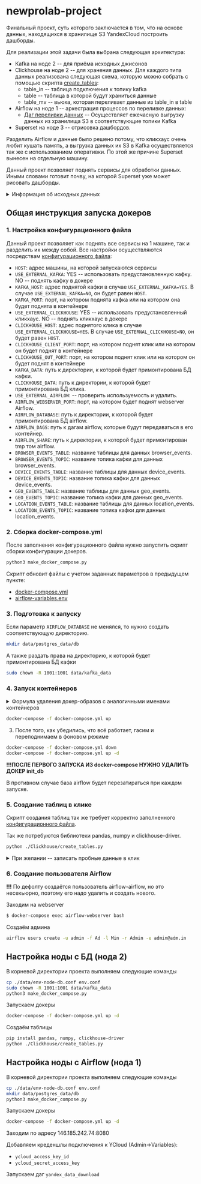 # newprolab-project

Финальный проект, суть которого заключается в том, что на основе данных, 
находящихся в хранилище S3 YandexCloud построить дашборды.

Для реализации этой задачи была выбрана следующая архитектура:

* Kafka на ноде 2 -- для приёма исходных джисонов
* Clickhouse на ноде 2 -- для хранения данных. Для каждого типа 
  данных реализована следующая схема, которую можно собрать с помощью 
  скрипта [create_tables](./Clickhouse/create_tables.py):
  * table_in -- таблица подключения к топику kafka
  * table -- таблица в которой будут храниться данные
  * table_mv -- вьюха, которая переливает данные из table_in в table
* Airflow на ноде 1 -- аркестрация процессов по переливке данных:
  * [Даг переливки данных](./Airflow/dags/download_sorce_data.py) -- 
  Осуществляет ежечасную выгрузку данных из хранилища S3 в соответствующие 
    топики Kafka
* Superset на ноде 3 -- отрисовка дашбордов.
    
Разделить Airflow и данные было решено потому, что кликхаус очень любит кушать 
память, а выгрузка данных их S3 в Kafka осуществляется так же с использованием 
оперативки. По этой же причине Superset вынесен на отдельную машину.

Данный проект позволяет поднять сервисы для обработки данных. 
Иными словами готовит почву, на которой Superset уже может рисовать дашборды.

<details>
<summary>Информация об исходных данных</summary>
В проекте содержится [маленький срез данных](./data/sample) для ознакомления:

* [browser_events.jsonl](./data/sample/browser_events.jsonl) &mdash; данные с информацией о просмотрах браузера
* [device_events.jsonl](./data/sample/device_events.jsonl) &mdash; данные об устройствах, с которых пользователи пользовались
  сайтом
* [geo_events.jsonl](./data/sample/geo_events.jsonl) &mdash; данные о локации пользователя
* [location_events.jsonl](./data/sample/location_events.jsonl) &mdash; вопреки названию, это данные не о локации
  пользователя, а непосредственно о положении пользователя на сайте и информации о том, откуда пользователь попал на
  страницу
  
### Браузер и идентификаторы события

Здесь приходит timestamp (UTC), тип события, и два уникальных поля `event_id` и `click_id`, которые используются для
склеивания с другими данными. Пример записи:

```json
{
  "event_id": "8cca1c7d-b0cc-4738-be92-c644101e3fff",
  "event_timestamp": "2022-11-28 20:51:05.627882",
  "event_type": "pageview",
  "click_id": "811320f1-3bc2-42b9-a841-5a1e5a812f2d",
  "browser_name": "Chrome",
  "browser_user_agent": "Mozilla/5.0 (Linux; Android 2.3.5) AppleWebKit/531.2 (KHTML, like Gecko) Chrome/32.0.833.0 Safari/531.2",
  "browser_language": "sat_IN"
}
```

### Информация об устройстве

Отсюда можно собрать данные об операционной системе и типе устройства. Склеить их с остальными данными можно по
полю `click_id`. Также в этих данных есть информация о пользователе. Пример записи (судя по операционной системе перед
нами путешественник из прошлого):

```json
{
  "click_id": "811320f1-3bc2-42b9-a841-5a1e5a812f2d",
  "os": "iPad; CPU iPad OS 4_2_1 like Mac OS X",
  "os_name": "iOS",
  "os_timezone": "Europe/Berlin",
  "device_type": "Mobile",
  "device_is_mobile": true,
  "user_custom_id": "aperry@yahoo.com",
  "user_domain_id": "1ab06c9f-0e2e-4f46-9b6c-91a0e9a86a4d"
}
```

### Данные о геопозиции

Вам известно, что тут вам в базовом наборе дали только неточные данные, которые уже все события привязывают к
определённому городу. Склеивать с остальными наборами данных нужно по полю `click_id`. Пример записи:

```json
{
  "click_id": "811320f1-3bc2-42b9-a841-5a1e5a812f2d",
  "geo_latitude": "50.82709",
  "geo_longitude": "6.9747",
  "geo_country": "DE",
  "geo_timezone": "Europe/Berlin",
  "geo_region_name": "Wesseling",
  "ip_address": "206.227.30.186"
}
```

### Информация о нахождении на сайте и откуда пользователь пришёл

В примере, который вам дали, явно фейковые данные, которые не соответствуют настоящему сайту, но поставщик данных
уверяет, что схема данных в реальной системе такая же. Склеивать с остальными данными можно по полю `event_id`. Помимо
непосредственно событий непосредственно посещения сайта, тут также маркетинговые метки. Пример записи:

```json
{
  "event_id": "8cca1c7d-b0cc-4738-be92-c644101e3fff",
  "page_url": "http://www.dummywebsite.com/home",
  "page_url_path": "/home",
  "referer_url": "www.facebook.com",
  "referer_medium": "internal",
  "utm_medium": "organic",
  "utm_source": "facebook",
  "utm_content": "ad_4",
  "utm_campaign": "campaign_2"
}
```
</details>

## Общая инструкция запуска докеров

### 1. Настройка конфигурационного файла

Данный проект позволяет как поднять все сервисы на 1 машине, 
так и разделить их между собой.
Все настройки осуществляются посредствам 
[конфигурационного файла](./env.conf):
* `HOST`: 
  адрес машины, на которой запускаются сервисы
* `USE_EXTERNAL_KAFKA`: 
  YES -- использовать предустановленную кафку. 
  NO -- поднять кафку в докере
* `KAFKA_HOST`: адрес поднятой кафки в случае `USE_EXTERNAL_KAFKA=YES`.
  В случае `USE_EXTERNAL_KAFKA=NO`, он будет равен `HOST`.
* `KAFKA_PORT`: порт, на котором поднята кафка 
  или на котором она будет поднята в контейнере
* `USE_EXTERNAL_CLICKHOUSE`: 
  YES -- использовать предустановленный кликхаус. 
  NO -- поднять кликхаус в докере
* `CLICKHOUSE_HOST`: адрес поднятого клика в случае 
  `USE_EXTERNAL_CLICKHOUSE=YES`.
  В случае `USE_EXTERNAL_CLICKHOUSE=NO`, он будет равен `HOST`.
* `CLICKHOUSE_CLIENT_PORT`: порт, на котором поднят клик 
  или на котором он будет поднят в контейнере
* `CLICKHOUSE_OUT_PORT`: порт, на котором поднят клик 
  или на котором он будет поднят в контейнере
* `KAFKA_DATA`: путь к директории, к которой будет примонтирована БД кафки.
* `CLICKHOUSE_DATA`: путь к директории, к которой будет примонтирована БД клика.
* `USE_EXTERNAL_AIRFLOW`: -- проверить используемость и удалить.
* `AIRFLOW_WEBSERVER_PORT`: порт, на котором будет поднят webserver Airflow.
* `AIRFLOW_DATABASE`: путь к директории, к которой будет примонтирована БД airflow.
* `AIRFLOW_DAGS`: путь к дагам airflow, которые будут передаваться в его контейнер.
* `AIRFLOW_SHARE`: путь к директории, к которой будет примонтирован tmp том airflow.
* `BROWSER_EVENTS_TABLE`: название таблицы для данных browser_events.
* `BROWSER_EVENTS_TOPIC`: название топика кафки для данных browser_events.
* `DEVICE_EVENTS_TABLE`: название таблицы для данных device_events.
* `DEVICE_EVENTS_TOPIC`: название топика кафки для данных device_events.
* `GEO_EVENTS_TABLE`: название таблицы для данных geo_events.
* `GEO_EVENTS_TOPIC`: название топика кафки для данных geo_events.
* `LOCATION_EVENTS_TABLE`: название таблицы для данных location_events.
* `LOCATION_EVENTS_TOPIC`: название топика кафки для данных location_events.

### 2. Сборка docker-compose.yml

После заполнения конфигурационного файла нужно запустить скрипт сборки конфигурации докеров.

```bash
python3 make_docker_compose.py
```

Скрипт обновит файлы с учетом заданных параметров в предыдущем пункте:
* [docker-compose.yml](./docker-compose.yml)
* [airflow-variables.env](./Airflow/airflow-variables.env)


### 3. Подготовка к запуску

Если параметр `AIRFLOW_DATABASE` не менялся, то нужно создать соответствующую директорию.

```bash
mkdir data/postgres_data/db
```

А также раздать права на директорию, к которой будет примонтирована БД кафки

```bash
sudo chown -R 1001:1001 data/kafka_data
```

### 4. Запуск контейнеров

<details>
<summary>Формула удаления докер-образов с аналогичными именами контейнеров</summary>

Перед запуском убедитесь, что вы удаляете именно нужные контейнеры

```bash
docker container remove airflow-scheduler
docker container remove airflow-webserver
docker container remove airflow-initdb
docker container remove clickhouse-server
docker container remove postgres
docker container remove kafka
docker volume rm newprolab-project_kafka_data
docker volume rm newprolab-project_clickhouse_db
docker volume rm newprolab-project_airflow_postgres_db
docker volume rm newprolab-project_airflow_dags
```
</details>

```bash
docker-compose -f docker-compose.yml up
```

3. После того, как убедились, что всё работает, гасим и переподнимаем в фоновом режиме

```bash
docker-compose -f docker-compose.yml down
docker-compose -f docker-compose.yml up -d
```

**!!!ПОСЛЕ ПЕРВОГО ЗАПУСКА ИЗ docker-compose НУЖНО УДАЛИТЬ ДОКЕР init_db**

В противном случае база airflow будет перезатираться при каждом запуске.

### 5. Создание таблиц в клике

Скрипт создания таблиц так же требует корректно заполненного [конфигурационного файла](./env.conf).

Так же потребуются библиотеки pandas, numpy и clickhouse-driver.

```bash
python ./Clickhouse/create_tables.py
```

<details>
<summary>При желании -- записать пробные данные в клик</summary>

```bash
cat ./data/sample/browser_events.jsonl | clickhouse-client --port 19000 --multiline --query="INSERT into browser_events format JSONEachRow"
cat ./data/sample/device_events.jsonl | clickhouse-client --port 19000 --multiline --query="INSERT into device_events format JSONEachRow"
cat ./data/sample/geo_events.jsonl | clickhouse-client --port 19000 --multiline --query="INSERT into geo_events format JSONEachRow"
cat ./data/sample/location_events.jsonl | clickhouse-client --port 19000 --multiline --query="INSERT into location_events format JSONEachRow"
```
</details>


### 6. Создание пользователя Airflow

**!!!** По дефолту создаётся пользователь airflow-airflow, но это несекьюрно, поэтому его надо удалить и создать нового.

Заходим на webserver
```bash
$ docker-compose exec airflow-webserver bash
```
Создаём админа
```bash
airflow users create -u admin -f Ad -l Min -r Admin -e admin@adm.in
```

## Настройка ноды с БД (нода 2)

В корневой директории проекта выполняем следующие команды

```bash
cp ./data/env-node-db.conf env.conf
sudo chown -R 1001:1001 data/kafka_data
python3 make_docker_compose.py
```

Запускаем докеры

```bash
docker-compose -f docker-compose.yml up -d
```

Создаём таблицы
```bash
pip install pandas, numpy, clickhouse-driver
python ./Clickhouse/create_tables.py
```

## Настройка ноды с Airflow (нода 1)

В корневой директории проекта выполняем следующие команды

```bash
cp ./data/env-node-db.conf env.conf
mkdir data/postgres_data/db
python3 make_docker_compose.py
```

Запускаем докеры

```bash
docker-compose -f docker-compose.yml up -d
```

Заходим по адресу 146.185.242.74:8080

Добавляем креденшлы подключения к YCloud (Admin->Variables):
* `ycloud_access_key_id`
* `ycloud_secret_access_key`

Запускаем даг `yandex_data_download`
